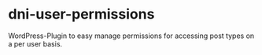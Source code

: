 dni-user-permissions
====================

WordPress-Plugin to easy manage permissions for accessing post types on a per user basis.
